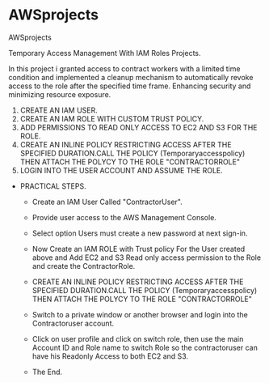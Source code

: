 # AWSprojects
AWSprojects


Temporary Access Management  With IAM Roles Projects.

In this project i granted access to contract workers with a limited time condition and implemented a cleanup mechanism to automatically revoke access to the role after the specified time frame. Enhancing security and minimizing resource exposure.

1. CREATE AN IAM USER.
2. CREATE AN IAM ROLE WITH CUSTOM TRUST POLICY.
3. ADD PERMISSIONS TO READ ONLY ACCESS TO EC2 AND S3 FOR THE ROLE.
4. CREATE AN INLINE POLICY RESTRICTING ACCESS AFTER THE SPECIFIED DURATION.CALL THE POLICY (Temporaryaccesspolicy) THEN ATTACH THE POLYCY TO THE ROLE "CONTRACTORROLE"
5. LOGIN INTO THE USER ACCOUNT AND ASSUME THE ROLE.


- PRACTICAL STEPS.

    
   - Create an IAM User Called "ContractorUser".
   - Provide user access to the AWS Management Console.
   - Select option Users must create a new password at next sign-in.
   - Now Create an IAM ROLE with Trust policy For the User created above and Add EC2 and S3 Read only access permission to the Role and create the ContractorRole.
   - CREATE AN INLINE POLICY RESTRICTING ACCESS AFTER THE SPECIFIED DURATION.CALL THE POLICY (Temporaryaccesspolicy) THEN ATTACH THE POLYCY TO THE ROLE "CONTRACTORROLE"
   - Switch to a private window or another browser  and login into the Contractoruser account.
   - Click on user profile and click on switch role, then use the main Account ID and Role name to switch Role so the contractoruser can have his Readonly Access to both EC2 and S3.
     
   - The End. 

  
